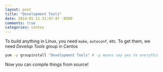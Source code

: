 ```yaml
---
layout: post
title: "Development Tools"
date: 2014-01-11 21:47:47 -0500
comments: true
categories: centos
---
```


To build anything in Linux, you need `make`, `autoconf`, etc. To get them, we
need _Develop Tools_ group in Centos

```sh
yum -y groupinstall "Development Tools" # -y means say yes to everything
```

Now you can compile things from source!
